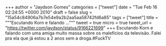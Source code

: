 
+++
author = "Jaydson Gomes"
categories = ["tweet"]
date = "Tue Feb 16 02:24:55 +0000 2010"
draft = false
slug = "15a54c84906a7b7e54e9a2b2aa5aa58742fd6a85"
tags = ["tweet"]
title = """Escutando Korn e falando ..."""
tweet = true
micro = true
tweet_url = "https://twitter.com/jaydson/status/9166221699"
+++
Escutando Korn e falando com uma amiga muito massa sobre os malefícios da televisão. Falei pra ela que já estou a 2 anos sem a droga.#FuckTV
